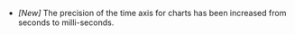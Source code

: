 * _[New]_ The precision of the time axis for charts has been increased from seconds to milli-seconds.